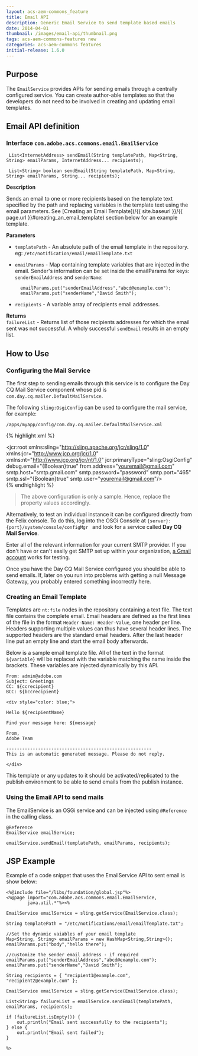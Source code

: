 ```yaml
---
layout: acs-aem-commons_feature
title: Email API
description: Generic Email Service to send template based emails
date: 2014-04-01
thumbnail: /images/email-api/thumbnail.png
tags: acs-aem-commons-features new
categories: acs-aem-commons features
initial-release: 1.6.0
---
```


## Purpose

The `EmailService` provides APIs for sending emails through a centrally configured service. 
You can create author-able templates so that the developers do not need to be involved in creating and updating email templates. 

## Email API definition

### Interface `com.adobe.acs.commons.email.EmailService`	
 
	 List<InternetAddress> sendEmail(String templatePath, Map<String, String> emailParams, InternetAddress... recipients);

	 List<String> boolean sendEmail(String templatePath, Map<String, String> emailParams, String... recipients);

**Description**  

Sends an email to one or more recipients based on the template text specified by the path and replacing variables in the template text using the email parameters. See [Creating an Email Template](/{{ site.baseurl }}/{{ page.url }}#creating_an_email_template) section below for an example template.

**Parameters**       

* `templatePath` - An absolute path of the email template in the repository. eg: `/etc/notification/email/emailTemplate.txt`  
* `emailParams`  - Map containing template variables that are injected in the email. Sender's information can be set inside the emailParams for keys: `senderEmailAddress` and `senderName`:

		emailParams.put("senderEmailAddress","abcd@example.com");  
		emailParams.put("senderName","David Smith");

* `recipients` - A variable array of recipients email addresses.


**Returns**  
`failureList` - Returns list of those recipients addresses for which the email sent was not successful. A wholy successful `sendEmail` results in an empty list.

## How to Use
	
### Configuring the Mail Service

The first step to sending emails through this service is to configure the Day CQ Mail Service component whose pid is `com.day.cq.mailer.DefaultMailService`.

The following `sling:OsgiConfig` can be used to configure the mail service, for example: 

	/apps/myapp/config/com.day.cq.mailer.DefaultMailService.xml

{% highlight xml %}   
<?xml version="1.0" encoding="UTF-8"?>
<jcr:root xmlns:sling="http://sling.apache.org/jcr/sling/1.0" xmlns:jcr="http://www.jcp.org/jcr/1.0" xmlns:nt="http://www.jcp.org/jcr/nt/1.0"
    jcr:primaryType="sling:OsgiConfig"
    debug.email="{Boolean}true"
    from.address="youremail@gmail.com"
    smtp.host="smtp.gmail.com"
    smtp.password="password"
    smtp.port="465"
    smtp.ssl="{Boolean}true"
    smtp.user="youremail@gmail.com"/>   
{% endhighlight %}

> The above configuration is only a sample. Hence, replace the property values accordingly.

Alternatively, to test an individual instance it can be configured directly from the Felix console. To do this, log into the OSGi Console at `{server}:{port}/system/console/configMgr ` and look for a service called **Day CQ Mail Service**.

Enter all of the relevant information for your current SMTP provider.  If you don't have or can't easily get SMTP set up within your organization, [a Gmail account](https://support.google.com/a/answer/176600?hl=en) works for testing.

Once you have the Day CQ Mail Service configured you should be able to send emails.  If, later on you run into problems with getting a null Message Gateway, you probably entered something incorrectly here.

### Creating an Email Template 

Templates are `nt:file` nodes in the repository containing a text file.
The text file contains the complete email. Email headers are defined as the first lines of the file in the format `Header-Name: Header-Value`, one header per line. Headers supporting multiple values can thus have several header lines. The supported headers are the standard email headers. After the last header line put an empty line and start the email body afterwards.

Below is a sample email template file. All of the text in the format `${variable}` will be replaced with the variable matching the name inside the brackets.  These variables are injected dynamically by this API.  

	
	From: admin@adobe.com
	Subject: Greetings
	CC: ${ccrecipient}
	BCC: ${bccrecipient}

	<div style="color: blue;">

	Hello ${recipientName}

	Find your message here: ${message}

	From,
	Adobe Team

	-------------------------------------------------------
	This is an automatic generated message. Please do not reply.

	</div>


This template or any updates to it should be activated/replicated to the publish environment to be able to send emails from the publish instance.


### Using the Email API to send mails

The EmailService is an OSGi service and can be injected using `@Reference` in the calling class.

	@Reference
	EmailService emailService;

	emailService.sendEmail(templatePath, emailParams, recipients);


## JSP Example
Example of a code snippet that uses the EmailService API to sent email is show below:
 
	<%@include file="/libs/foundation/global.jsp"%>
	<%@page import="com.adobe.acs.commons.email.EmailService,
	        java.util.*"%><%

	EmailService emailService = sling.getService(EmailService.class);

	String templatePath = "/etc/notifications/email/emailTemplate.txt";

	//Set the dynamic vaiables of your email template
	Map<String, String> emailParams = new HashMap<String,String>();
	emailParams.put("body","hello there");

	//customize the sender email address - if required
	emailParams.put("senderEmailAddress","abcd@example.com");
	emailParams.put("senderName","David Smith");

	String recipients = { "recipient1@example.com", "recipient2@example.com" };

	EmailService emailService = sling.getService(EmailService.class);

	List<String> failureList = emailService.sendEmail(templatePath, emailParams, recipients);

	if (failureList.isEmpty()) {
		out.println("Email sent successfully to the recipients");
	} else {
		out.println("Email sent failed");
	}

	%>
